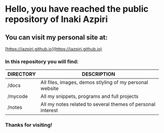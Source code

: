 # Hello, you have reached the public repository of Inaki Azpiri 

## You can visit my personal site at:

[https://iazpiri.github.io](https://iazpiri.github.io)

### In this repository you will find:

| DIRECTORY | DESCRIPTION |
| --------- | ----- |
| /docs | All files, images, demos stlyling of my personal website |
| /mycode | All my snippets, programs and full projects |
| /notes | All my notes related to several themes of personal interest |

### Thanks for visiting!
